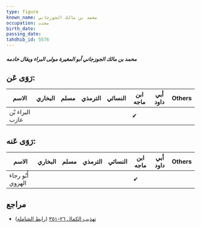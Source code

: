 ```yaml
---
type: figure
known_name: محمد بن مالك الجوزجاني
occupation: محدث
birth_date:
passing_date:
tahdhib_id: 5576
---
```

##### محمد بن مالك الجوزجاني أبو المغيرة مولى البراء ويقال خادمه

## رَوَى عَن:
| الاسم           | البخاري | مسلم | الترمذي | النسائي | ابن ماجه | أبي داود | Others |
| --------------- | ------- | ---- | ------- | ------- | -------- | -------- | ------ |
| البراء بْن عازب |         |      |         |         | ✔        |          |        |
## رَوَى عَنه:
| الاسم             | البخاري | مسلم | الترمذي | النسائي | ابن ماجه | أبي داود | Others |
| ----------------- | ------- | ---- | ------- | ------- | -------- | -------- | ------ |
| أَبُو رجاء الهروي |         |      |         |         | ✔        |          |        |
## مراجع
- [تهذيب الكمال ٢٦-٣٥١](obsidian://open?vault=Tahdhib-al-Kamal&file=Figures/٥٥٧٦-محمد%20بن%20مالك%20الجوزجاني%20أبو%20المغيرة%20مولى%20البراء%20ويقال%20خادمه) ([رابط الشاملة](https://shamela.ws/book/3722/14099))
